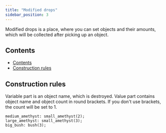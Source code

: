 ```yaml
---
title: "Modified drops"
sidebar_position: 3
---
```


Modified drops is a place, where you can set objects and their amounts,
which will be collected after picking up an object.

## Contents

- [Contents](#contents)
- [Construction rules](#construction-rules)

## Construction rules

Variable part is an object name, which is destroyed. Value part contains
object name and object count in round brackets. If you don't use brackets,
the count will be set to 1.

```text
medium_amethyst: small_amethyst(2);
large_amethyst: small_amethyst(3);
big_bush: bush(3);
```